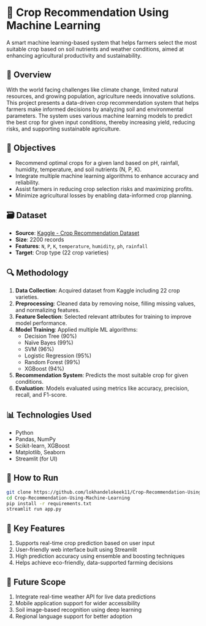 # 🌾 Crop Recommendation Using Machine Learning

A smart machine learning-based system that helps farmers select the most suitable crop based on soil nutrients and weather conditions, aimed at enhancing agricultural productivity and sustainability.

## 📖 Overview

With the world facing challenges like climate change, limited natural resources, and growing population, agriculture needs innovative solutions. This project presents a data-driven crop recommendation system that helps farmers make informed decisions by analyzing soil and environmental parameters. The system uses various machine learning models to predict the best crop for given input conditions, thereby increasing yield, reducing risks, and supporting sustainable agriculture.

## 🎯 Objectives

-  Recommend optimal crops for a given land based on pH, rainfall, humidity, temperature, and soil nutrients (N, P, K).
-  Integrate multiple machine learning algorithms to enhance accuracy and reliability.
-  Assist farmers in reducing crop selection risks and maximizing profits.
-  Minimize agricultural losses by enabling data-informed crop planning.

## 🗃️ Dataset

- **Source**: [Kaggle - Crop Recommendation Dataset](https://www.kaggle.com/datasets/atharvaingle/crop-recommendation-dataset)
- **Size**: 2200 records
- **Features**: `N`, `P`, `K`, `temperature`, `humidity`, `ph`, `rainfall`
- **Target**: Crop type (22 crop varieties)

## 🔍 Methodology

1. **Data Collection**: Acquired dataset from Kaggle including 22 crop varieties.
2. **Preprocessing**: Cleaned data by removing noise, filling missing values, and normalizing features.
3. **Feature Selection**: Selected relevant attributes for training to improve model performance.
4. **Model Training**: Applied multiple ML algorithms:
   - Decision Tree (90%)
   - Naïve Bayes (99%)
   - SVM (96%)
   - Logistic Regression (95%)
   - Random Forest (99%)
   - XGBoost (94%)
5. **Recommendation System**: Predicts the most suitable crop for given conditions.
6. **Evaluation**: Models evaluated using metrics like accuracy, precision, recall, and F1-score.

## 📊 Technologies Used

- Python
- Pandas, NumPy
- Scikit-learn, XGBoost
- Matplotlib, Seaborn
- Streamlit (for UI)

## 🚀 How to Run

```bash
git clone https://github.com/lokhandelokeek11/Crop-Recommendation-Using-Machine-Learning.git
cd Crop-Recommendation-Using-Machine-Learning
pip install -r requirements.txt
streamlit run app.py
```
## 🧠 Key Features
1. Supports real-time crop prediction based on user input
2. User-friendly web interface built using Streamlit
3. High prediction accuracy using ensemble and boosting techniques
4. Helps achieve eco-friendly, data-supported farming decisions

## 🌱 Future Scope
1. Integrate real-time weather API for live data predictions
2. Mobile application support for wider accessibility
3. Soil image-based recognition using deep learning
4. Regional language support for better adoption
